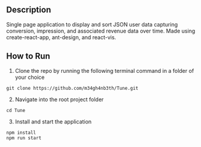 
## Description

Single page application to display and sort JSON user data capturing conversion, impression, and associated revenue data over time.
Made using create-react-app, ant-design, and react-vis.


## How to Run

1. Clone the repo by running the following terminal command in a folder of your choice
```
git clone https://github.com/m34gh4nb3th/Tune.git
```
2. Navigate into the root project folder
```
cd Tune
```
3. Install and start the application
```
npm install
npm run start
```

